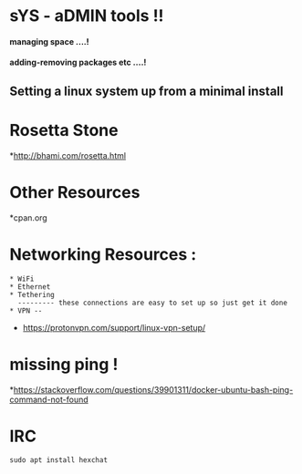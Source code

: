 # sYS - aDMIN tools !!

#### managing space ....!
#### adding-removing packages etc ....!

  ## Setting a linux system up from a minimal install

  # Rosetta Stone
  *http://bhami.com/rosetta.html
  
  # Other Resources
  *cpan.org
  
  # Networking Resources :
    * WiFi 
    * Ethernet
    * Tethering
      --------- these connections are easy to set up so just get it done
    * VPN -- 
    
* https://protonvpn.com/support/linux-vpn-setup/



# missing ping !

*https://stackoverflow.com/questions/39901311/docker-ubuntu-bash-ping-command-not-found
  
  # IRC
  
  ``
  sudo apt install hexchat
  ``
